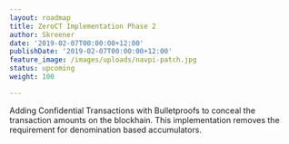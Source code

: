 ```yaml
---
layout: roadmap
title: ZeroCT Implementation Phase 2
author: Skreener
date: '2019-02-07T00:00:00+12:00'
publishDate: '2019-02-07T00:00:00+12:00'
feature_image: /images/uploads/navpi-patch.jpg
status: upcoming
weight: 100

---
```


Adding Confidential Transactions with Bulletproofs to conceal the transaction amounts on the blockhain. This implementation removes the requirement for denomination based accumulators.
